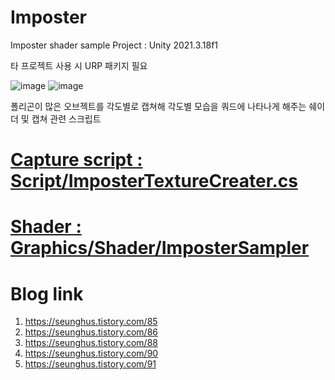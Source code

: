 # Imposter
Imposter shader sample
Project : Unity 2021.3.18f1

타 프로젝트 사용 시 URP 패키지 필요

![image](https://github.com/Hanjo92/Imposter/assets/26320361/64b2c214-9bcf-47d0-884c-686c4a4b5789)
![image](https://github.com/Hanjo92/Imposter/assets/26320361/96756c32-c055-4c75-abb7-c8ef9ce3f91c)

폴리곤이 많은 오브젝트를 각도별로 캡쳐해 각도별 모습을 쿼드에 나타나게 해주는 쉐이더 및 캡쳐 관련 스크립트

# [Capture script : Script/ImposterTextureCreater.cs](https://github.com/Hanjo92/Imposter/blob/main/Assets/Scripts/ImposterTextureCreater.cs)

# [Shader : Graphics/Shader/ImposterSampler](https://github.com/Hanjo92/Imposter/tree/main/Assets/Graphics/Shader)

# Blog link
1. https://seunghus.tistory.com/85
2. https://seunghus.tistory.com/86
3. https://seunghus.tistory.com/88
4. https://seunghus.tistory.com/90
5. https://seunghus.tistory.com/91

